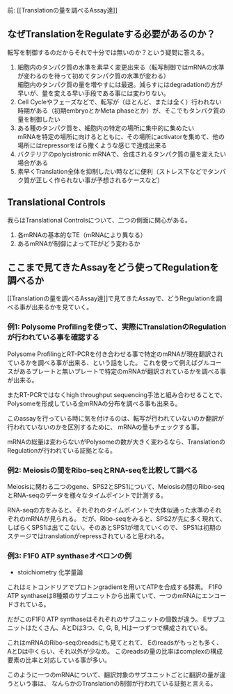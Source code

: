前: [[Translationの量を調べるAssay達]]

## なぜTranslationをRegulateする必要があるのか？

転写を制御するのだからそれで十分では無いのか？という疑問に答える。

1. 細胞内のタンパク質の水準を素早く変更出来る（転写制御ではmRNAの水準が変わるのを待って初めてタンパク質の水準が変わる）  
細胞内のタンパク質の量を増やすには最速。減らすにはdegradationの方が早いが、量を変える早い手段である事には変わりない。
2. Cell Cycleやフェーズなどで、転写が（ほとんど、または全く）行われない時期がある（初期embryoとかMeta phaseとか）が、そこでもタンパク質の量を制御したい
3. ある種のタンパク質を、細胞内の特定の場所に集中的に集めたい  
mRNAを特定の場所に向けるとともに、その場所にactivatorを集めて、他の場所にはrepressorをばら撒くような感じで達成出来る
4. バクテリアのpolycistronic mRNAで、合成されるタンパク質の量を変えたい場合がある
5. 素早くTranslation全体を抑制したい時などに便利（ストレス下などでタンパク質が正しく作られない事が予想されるケースなど）

## Translational Controls

我らはTranslational Controlsについて、二つの側面に関心がある。

1. 各mRNAの基本的なTE（mRNAにより異なる）
2. あるmRNAが制御によってTEがどう変わるか

## ここまで見てきたAssayをどう使ってRegulationを調べるか

[[Translationの量を調べるAssay達]]で見てきたAssayで、どうRegulationを調べる事が出来るかを見ていく。

### 例1: Polysome Profilingを使って、実際にTranslationのRegulationが行われている事を確認する

Polysome ProfilingとRT-PCRを付き合わせる事で特定のmRNAが現在翻訳されているかを調べる事が出来る、という話をした。
これを使って例えばグルコースがあるプレートと無いプレートで特定のmRNAが翻訳されているかを調べる事が出来る。

またRT-PCRではなくhigh throughput sequencing手法と組み合わせることで、Polysomeを形成している全mRNAの分布を調べる事も出来る。

このassayを行っている時に気を付けるのは、転写が行われていないのか翻訳が行われていないのかを区別するために、
mRNAの量もチェックする事。

mRNAの総量は変わらないがPolysomeの数が大きく変わるなら、TranslationのRegulationが行われている証拠となる。

### 例2: Meiosisの間をRibo-seqとRNA-seqを比較して調べる

Meiosisに関わる二つのgene、SPS2とSPS1について、Meiosisの間のRibo-seqとRNA-seqのデータを様々なタイムポイントで計測する。

RNA-seqの方をみると、それぞれのタイムポイントで大体似通った水準のそれぞれのmRNAが見られる。
だが、Ribo-seqをみると、SPS2が先に多く現れて、しばらくSPS1は出てこない。そのあとSPS1が増えていくので、
SPS1は初期のステージではtranslationがrepressされていると思われる。

### 例3: F1F0 ATP synthaseオペロンの例

- stoichiometry 化学量論

これはミトコンドリアでプロトンgradientを用いてATPを合成する酵素。
F1F0 ATP synthaseは8種類のサブユニットから出来ていて、一つのmRNAにエンコードされている。

だがこのF1F0 ATP synthaseはそれぞれのサブユニットの個数が違う。
Eサブユニットはたくさん、AとDは3つ、C, G, B, Hは一つずつで構成されている。

これはmRNAのRibo-seqのreadsにも見てとれて、
Eのreadsがもっとも多く、AとDは中くらい、それ以外が少なめ。
このreadsの量の比率はcomplexの構成要素の比率と対応している事が多い。

このように一つのmRNAについて、翻訳対象のサブユニットごとに翻訳の量が違うという事は、
なんらかのTranslationの制御が行われている証拠と言える。